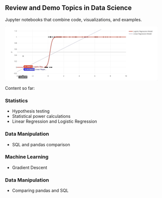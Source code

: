 ## Review and Demo Topics in Data Science
Jupyter notebooks that combine code, visualizations, and examples.

![](linear_log_regr.gif)

Content so far:

### Statistics
- Hypothesis testing
- Statistical power calculations
- Linear Regression and Logistic Regression

### Data Manipulation
- SQL and pandas comparison

### Machine Learning
- Gradient Descent

### Data Manipulation
- Comparing pandas and SQL 
